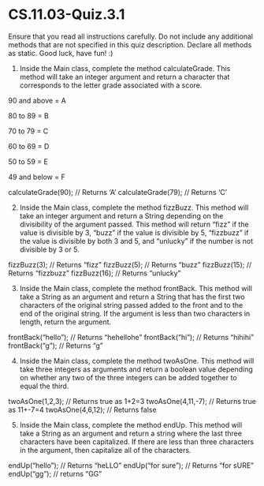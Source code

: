 # CS.11.03-Quiz.3.1

Ensure that you read all instructions carefully. Do not include any additional methods that are not specified in this quiz description. Declare all methods as static. Good luck, have fun! :)


1. Inside the Main class, complete the method calculateGrade. This method will take an integer argument and return a character that corresponds to the letter grade associated with a score. 

90 and above = A

80 to 89 = B

70 to 79 = C

60 to 69 = D

50 to 59 = E

49 and below = F


calculateGrade(90);	// Returns ‘A’
calculateGrade(79);	// Returns ‘C’


2. Inside the Main class, complete the method fizzBuzz. This method will take an integer argument and return a String depending on the divisibility of the argument passed. This method will return “fizz” if the value is divisible by 3, “buzz” if the value is divisible by 5, “fizzbuzz” if the value is divisible by both 3 and 5, and “unlucky” if the number is not divisible by 3 or 5.

fizzBuzz(3);	// Returns “fizz”
fizzBuzz(5);	// Returns “buzz”
fizzBuzz(15); 	// Returns “fizzbuzz”
fizzBuzz(16);	// Returns “unlucky”


3. Inside the Main class, complete the method frontBack. This method will take a String as an argument and return a String that has the first two characters of the original string passed added to the front and to the end of the original string. If the argument is less than two characters in length, return the argument. 

frontBack(“hello”);	// Returns “hehellohe”
frontBack(“hi”);	// Returns “hihihi”
frontBack(“g”);		// Returns “g”



4. Inside the Main class, complete the method twoAsOne. This method will take three integers as arguments and return a boolean value depending on whether any two of the three integers can be added together to equal the third. 

twoAsOne(1,2,3); 	// Returns true as 1+2=3
twoAsOne(4,11,-7);	// Returns true as 11+-7=4
twoAsOne(4,6,12);	// Returns false


5. Inside the Main class, complete the method endUp. This method will take a String as an argument and return a string where the last three characters have been capitalized. If there are less than three characters in the argument, then capitalize all of the characters. 

endUp(“hello”);	// Returns “heLLO”
endUp(“for sure”);	// Returns “for sURE”
endUp(“gg”);		// returns “GG”
